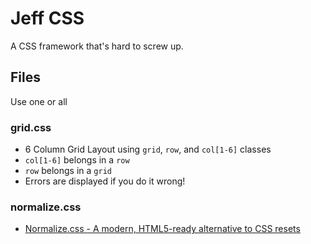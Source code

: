 # Jeff CSS 
  A CSS framework that's hard to screw up.

## Files
  Use one or all

### grid.css
  * 6 Column Grid Layout using `grid`, `row`, and `col[1-6]` classes
  * `col[1-6]` belongs in a `row`
  * `row` belongs in a `grid`
  * Errors are displayed if you do it wrong!

### normalize.css
  * [Normalize.css - A modern, HTML5-ready alternative to CSS resets](https://necolas.github.io/normalize.css/)
